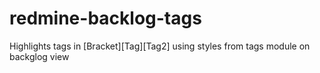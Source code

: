 # redmine-backlog-tags

Highlights tags in [Bracket][Tag][Tag2] using styles from tags module on backglog view
